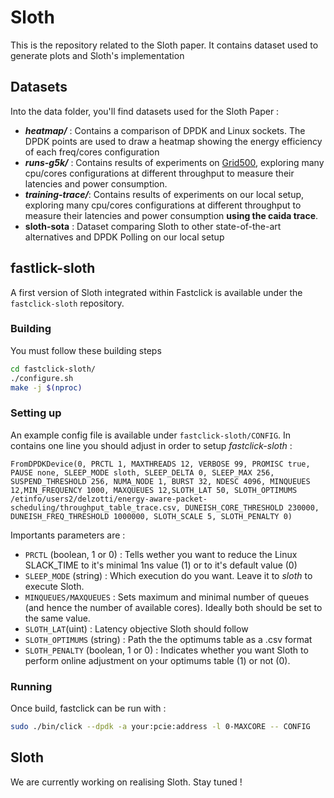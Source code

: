 # Sloth

This is the repository related to the Sloth paper. It contains dataset used to generate plots and Sloth's implementation 

## Datasets

Into the data folder, you'll find datasets used for the Sloth Paper :

* ***heatmap/*** : Contains a comparison of DPDK and Linux sockets. The DPDK points are used to draw a heatmap showing the energy efficiency of each freq/cores configuration
* ***runs-g5k/*** : Contains results of experiments on [Grid500](https://www.grid5000.fr), exploring many cpu/cores configurations at different throughput to measure their latencies and power consumption.
* ***training-trace/***: Contains results of experiments on our local setup, exploring many cpu/cores configurations at different throughput to measure their latencies and power consumption **using the caida trace**.
* **sloth-sota** : Dataset comparing Sloth to other state-of-the-art alternatives and DPDK Polling on our local setup

## fastlick-sloth

A first version of Sloth integrated within Fastclick is available under the `fastclick-sloth` repository.

### Building

You must follow these building steps

```bash
cd fastclick-sloth/
./configure.sh
make -j $(nproc)
```

### Setting up

An example config file is available under `fastclick-sloth/CONFIG`. In contains one line you should adjust in order to setup *fastclick-sloth* :

```fastclick
FromDPDKDevice(0, PRCTL 1, MAXTHREADS 12, VERBOSE 99, PROMISC true, PAUSE none, SLEEP_MODE sloth, SLEEP_DELTA 0, SLEEP_MAX 256, SUSPEND_THRESHOLD 256, NUMA_NODE 1, BURST 32, NDESC 4096, MINQUEUES 12,MIN_FREQUENCY 1000, MAXQUEUES 12,SLOTH_LAT 50, SLOTH_OPTIMUMS /etinfo/users2/delzotti/energy-aware-packet-scheduling/throughput_table_trace.csv, DUNEISH_CORE_THRESHOLD 230000, DUNEISH_FREQ_THRESHOLD 1000000, SLOTH_SCALE 5, SLOTH_PENALTY 0)
```

Importants parameters are :

- `PRCTL` (boolean, 1 or 0) : Tells wether you want to reduce the Linux SLACK_TIME to it's minimal 1ns value (1) or to it's default value (0)
- `SLEEP_MODE` (string) : Which execution do you want. Leave it to *sloth* to execute Sloth.
- `MINQUEUES/MAXQUEUES` : Sets maximum and minimal number of queues (and hence the number of available cores). Ideally both should be set to the same value.
- `SLOTH_LAT`(uint) : Latency objective Sloth should follow
- `SLOTH_OPTIMUMS` (string) : Path the the optimums table as a .csv format
- `SLOTH_PENALTY` (boolean, 1 or 0) : Indicates whether you want Sloth to perform online adjustment on your optimums table (1) or not (0).

### Running

Once build, fastclick can be run with :

```bash
sudo ./bin/click --dpdk -a your:pcie:address -l 0-MAXCORE -- CONFIG
```

## Sloth 

We are currently working on realising Sloth. Stay tuned !
